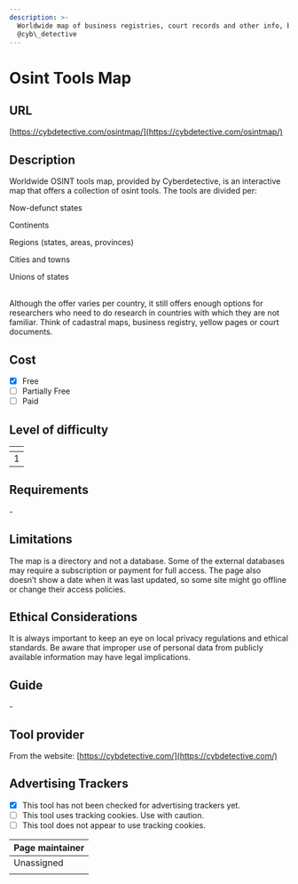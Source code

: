 ```yaml
---
description: >-
  Worldwide map of business registries, court records and other info, by
  @cyb\_detective
---
```


# Osint Tools Map

## URL

[https://cybdetective.com/osintmap/](https://cybdetective.com/osintmap/)

## Description

Worldwide OSINT tools map, provided by Cyberdetective, is an interactive map that offers a collection of osint tools. The tools are divided per:&#x20;

Now-defunct states

Continents

Regions (states, areas, provinces)

Cities and towns

Unions of states

\
Although the offer varies per country, it still offers enough options for researchers who need to do research in countries with which they are not familiar. Think of cadastral maps, business registry, yellow pages or court documents.

## Cost

* [x] Free
* [ ] Partially Free
* [ ] Paid

## Level of difficulty

<table><thead><tr><th data-type="rating" data-max="5"></th></tr></thead><tbody><tr><td>1</td></tr></tbody></table>

## Requirements

\-

## Limitations

The map is a directory and not a database. Some of the external databases may require a subscription or payment for full access. The page also doesn’t show a date when it was last updated, so some site might go offline or change their access policies.

## Ethical Considerations

It is always important to keep an eye on local privacy regulations and ethical standards. Be aware that improper use of personal data from publicly available information may have legal implications.&#x20;

## Guide

\-

## Tool provider

From the website: [https://cybdetective.com/](https://cybdetective.com/)

## Advertising Trackers

* [x] This tool has not been checked for advertising trackers yet.
* [ ] This tool uses tracking cookies. Use with caution.
* [ ] This tool does not appear to use tracking cookies.

| Page maintainer |
| --------------- |
| Unassigned      |
|                 |
